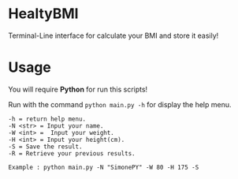 # HealtyBMI

Terminal-Line interface for calculate your BMI and store it easily!

# Usage

You will require **Python** for run this scripts!

Run with the command `python main.py -h` for display the help menu.

```
-h = return help menu.
-N <str> = Input your name.
-W <int> =  Input your weight.
-H <int> = Input your height(cm).
-S = Save the result.
-R = Retrieve your previous results.

Example : python main.py -N "SimonePY" -W 80 -H 175 -S 
```
